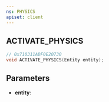 ```yaml
---
ns: PHYSICS
apiset: client
---
```

## ACTIVATE_PHYSICS

```c
// 0x710311ADF0E20730
void ACTIVATE_PHYSICS(Entity entity);
```


## Parameters
* **entity**:



